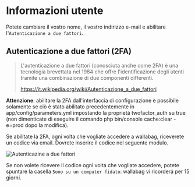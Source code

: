 # Informazioni utente

Potete cambiare il vostro nome, il vostro indirizzo e-mail e abilitare
l'`Autenticazione a due fattori`.

## Autenticazione a due fattori (2FA)

> L'autenticazione a due fattori (conosciuta anche come 2FA) é una
> tecnologia brevettata nel 1984 che offre l'identificazione degli
> utenti tramite una combinazione di due componenti differenti.
>
> <https://it.wikipedia.org/wiki/Autenticazione_a_due_fattori>

**Attenzione**: abilitare la 2FA dall'interfaccia di configurazione è
possibile solamente se ciò è stato abilitato precedentemente in
app/config/parameters.yml impostando la proprietà twofactor\_auth su
true (non dimenticate di eseguire il comando
php bin/console cache:clear -e=prod dopo la modifica).

Se abilitate la 2FA, ogni volta che vogliate accedere a wallabag,
riceverete un codice via email. Dovrete inserire il codice nel seguente
modulo.

![Autenticazine a due fattori](../../../img/user/2FA_form.png)

Se non volete ricevere il codice ogni volta che vogliate accedere,
potete spuntare la casella `Sono su un computer fidato`: wallabag vi
ricorderá per 15 giorni.
